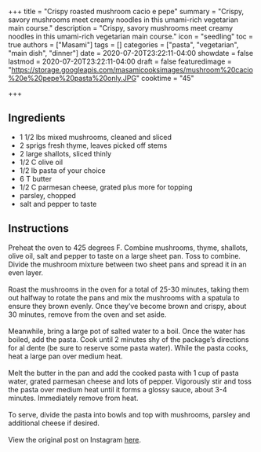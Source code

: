 +++
title = "Crispy roasted mushroom cacio e pepe"
summary = "Crispy, savory mushrooms meet creamy noodles in this umami-rich vegetarian main course."
description = "Crispy, savory mushrooms meet creamy noodles in this umami-rich vegetarian main course."
icon = "seedling"
toc = true
authors = ["Masami"]
tags = []
categories = ["pasta", "vegetarian", "main dish", "dinner"]
date = 2020-07-20T23:22:11-04:00
showdate = false
lastmod = 2020-07-20T23:22:11-04:00
draft = false
featuredimage = "https://storage.googleapis.com/masamicooksimages/mushroom%20cacio%20e%20pepe%20pasta%20only.JPG"
cooktime = "45"

+++

## Ingredients

- 1 1/2 lbs mixed mushrooms, cleaned and sliced
- 2 sprigs fresh thyme, leaves picked off stems
- 2 large shallots, sliced thinly
- 1/2 C olive oil
- 1/2 lb pasta of your choice
- 6 T butter
- 1/2 C parmesan cheese, grated plus more for topping
- parsley, chopped
- salt and pepper to taste

## Instructions

Preheat the oven to 425 degrees F. Combine mushrooms, thyme, shallots, olive oil, salt and pepper to taste on a large sheet pan. Toss to combine. Divide the mushroom mixture between two sheet pans and spread it in an even layer.\
\
Roast the mushrooms in the oven for a total of 25-30 minutes, taking them out halfway to rotate the pans and mix the mushrooms with a spatula to ensure they brown evenly. Once they’ve become brown and crispy, about 30 minutes, remove from the oven and set aside.\
\
Meanwhile, bring a large pot of salted water to a boil. Once the water has boiled, add the pasta. Cook until 2 minutes shy of the package’s directions for al dente (be sure to reserve some pasta water). While the pasta cooks, heat a large pan over medium heat.\
\
Melt the butter in the pan and add the cooked pasta with 1 cup of pasta water, grated parmesan cheese and lots of pepper. Vigorously stir and toss the pasta over medium heat until it forms a glossy sauce, about 3-4 minutes. Immediately remove from heat.\
\
To serve, divide the pasta into bowls and top with mushrooms, parsley and additional cheese if desired.\
\
View the original post on Instagram [here](https://www.instagram.com/p/CAy4HInha6Y/).
